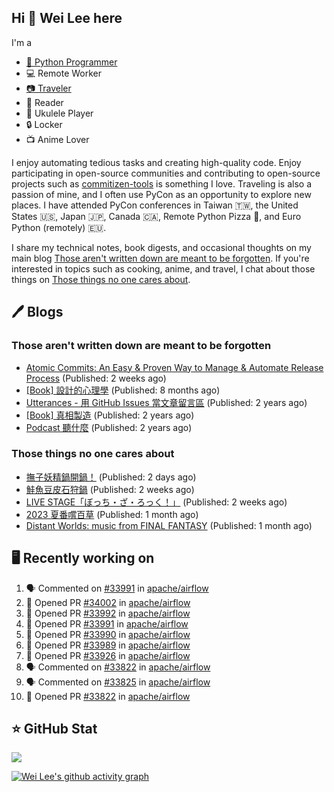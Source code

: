 ## Hi 👋 Wei Lee here

I'm a

* [🐍 Python Programmer](https://pycon-note.wei-lee.me/)
* 💻 Remote Worker
* [📷 Traveler](https://travlog.wei-lee.me/)
* 📖 Reader
* 🎵 Ukulele Player
* 🔒 Locker
* 📺 Anime Lover

I enjoy automating tedious tasks and creating high-quality code. Enjoy participating in open-source communities and contributing to open-source projects such as [commitizen-tools](https://github.com/commitizen-tools) is something I love. Traveling is also a passion of mine, and I often use PyCon as an opportunity to explore new places. I have attended PyCon conferences in Taiwan 🇹🇼, the United States 🇺🇸, Japan 🇯🇵, Canada 🇨🇦, Remote Python Pizza 🍕, and Euro Python (remotely) 🇪🇺.

I share my technical notes, book digests, and occasional thoughts on my main blog [Those aren't written down are meant to be forgotten](https://blog.wei-lee.me/). If you're interested in topics such as cooking, anime, and travel, I chat about those things on [Those things no one cares about](https://travlog.wei-lee.me/).

## 🖊️ Blogs

### Those aren't written down are meant to be forgotten

* [Atomic Commits: An Easy &amp; Proven Way to Manage &amp; Automate Release Process](https://blog.wei-lee.me/posts/tech/2023/08/atomic-commits-coscup-2023) (Published: 2 weeks ago)
* [[Book] 設計的心理學](https://blog.wei-lee.me/posts/book/2023/01/the-design-of-everyday-things) (Published: 8 months ago)
* [Utterances - 用 GitHub Issues 當文章留言區](https://blog.wei-lee.me/posts/tech/2022/02/use-github-issues-as-comment-system) (Published: 2 years ago)
* [[Book] 真相製造](https://blog.wei-lee.me/posts/book/2022/02/reality-is-business) (Published: 2 years ago)
* [Podcast 聽什麼](https://blog.wei-lee.me/posts/gossiping/2021/12/podcast-i-listen-to) (Published: 2 years ago)

### Those things no one cares about

* [撫子妖精鍋開鍋！](https://travlog.wei-lee.me/posts/cook/2023/08/season-nadeshiko-pot) (Published: 2 days ago)
* [鮭魚豆皮石狩鍋](https://travlog.wei-lee.me/posts/cook/2023/08/yuru-camp-salmon-pot) (Published: 2 weeks ago)
* [LIVE STAGE「ぼっち・ざ・ろっく！」](https://travlog.wei-lee.me/posts/review/2023/08/btr-stage) (Published: 2 weeks ago)
* [2023 夏番嚐百草](https://travlog.wei-lee.me/posts/review/2023/07/what-i-will-watch-in-2023-summer) (Published: 1 month ago)
* [Distant Worlds: music from FINAL FANTASY](https://travlog.wei-lee.me/posts/review/2023/07/distant-worlds-music-from-FINAL-FANTASY) (Published: 1 month ago)

## 🖥️ Recently working on

1. 🗣 Commented on [#33991](https://github.com/apache/airflow/issues/33991) in [apache/airflow](https://github.com/apache/airflow)
2. 💪 Opened PR [#34002](https://github.com/apache/airflow/pull/34002) in [apache/airflow](https://github.com/apache/airflow)
3. 💪 Opened PR [#33992](https://github.com/apache/airflow/pull/33992) in [apache/airflow](https://github.com/apache/airflow)
4. 💪 Opened PR [#33991](https://github.com/apache/airflow/pull/33991) in [apache/airflow](https://github.com/apache/airflow)
5. 💪 Opened PR [#33990](https://github.com/apache/airflow/pull/33990) in [apache/airflow](https://github.com/apache/airflow)
6. 💪 Opened PR [#33989](https://github.com/apache/airflow/pull/33989) in [apache/airflow](https://github.com/apache/airflow)
7. 💪 Opened PR [#33926](https://github.com/apache/airflow/pull/33926) in [apache/airflow](https://github.com/apache/airflow)
8. 🗣 Commented on [#33822](https://github.com/apache/airflow/issues/33822) in [apache/airflow](https://github.com/apache/airflow)
9. 🗣 Commented on [#33825](https://github.com/apache/airflow/issues/33825) in [apache/airflow](https://github.com/apache/airflow)
10. 💪 Opened PR [#33822](https://github.com/apache/airflow/pull/33822) in [apache/airflow](https://github.com/apache/airflow)


## ⭐ GitHub Stat
[![](https://github-readme-stats.vercel.app/api?username=Lee-W&show_icons=true&hide_title=true&cache_seconds=86400)](https://github.com/anuraghazra/github-readme-stats)

[![Wei Lee's github activity graph](https://github-readme-activity-graph.vercel.app/graph?username=Lee-W&theme=dracula)](https://github.com/ashutosh00710/github-readme-activity-graph)

